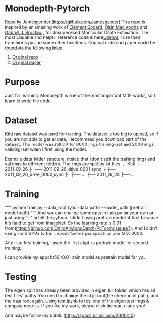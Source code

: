 # Monodepth-Pytorch
Repo by Jamesgender.(https://github.com/Jamesgender)
This repo is inspired by an amazing work of [Clément Godard](http://www0.cs.ucl.ac.uk/staff/C.Godard/), [Oisin Mac Aodha](http://vision.caltech.edu/~macaodha/) and [Gabriel J. Brostow](http://www0.cs.ucl.ac.uk/staff/g.brostow/) , for Unsupervised Monocular Depth Estimation.
The most valuable and helpful reference code is here[OniroAI](https://github.com/OniroAI/MonoDepth-PyTorch), I use their transforms.py and some other functions.
Original code and paper could be found via the following links:
1. [Original repo](https://github.com/mrharicot/monodepth)
2. [Original paper](https://arxiv.org/abs/1609.03677)

# Purpose
Just for learning. Monodepth is one of the most important MDE works, so I learn to write the code.

# Dataset
[Kitti raw](http://www.cvlibs.net/datasets/kitti/raw_data.php) dataset was used for training.
The dataset is too big to upload, so if you are not able to get all data, I recommend you download part of the dataset. The model was still OK for 8000 imgs training-set and 2000 imgs validing-set when I first using the model.

Example data folder structure, notice that I don't split the training imgs and val imgs to different folders. The imgs are split by txt files.
...
Kitti
├── 2011_09_26
├   ├── 2011_09_26_drive_0001_sync
├   ├── 2011_09_26_drive_0002_sync
├   ├── ...
├── 2011_09_28
├── ...

# Training

"""
python train.py --data_root (your data path) --model_path (pretrain model path)
"""
And you can change some opts in train.py on your own or just using '--' to tell the python.
I didn’t using pretrain model at first because it's hard to get from ImageNet. So the learning rate is 0.01 from(https://github.com/OniroAI/MonoDepth-PyTorch/issues/1). And I didn't using multi GPUs to train, about 15mins per epoch on one GTX 3090. 

After the first training, I used the first ckpt as pretrain model for second training. 

I can provide my epochs50lr0.01 train model as pretrain model for you.

# Testing
The eigen split has already been provided in eigen full folder, which has all test files' paths.
You need to change the ckpt root(the checkpoint path), and the data root again.
Using test.ipynb to test one of the eigen test imgs & compute metrics.
If you like my work, please click the star, thank you!

And maybe follow my bilibili.
(https://space.bilibili.com/2000310)

# 
